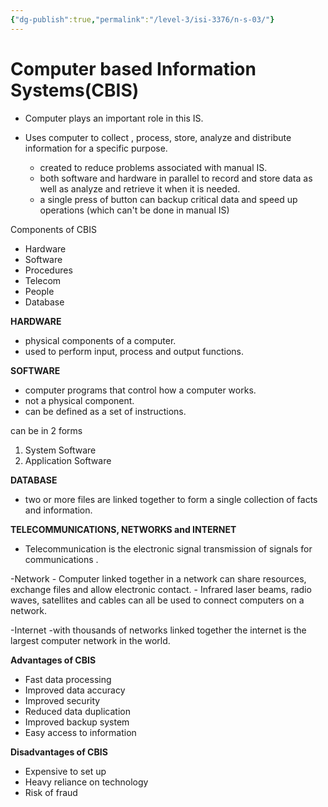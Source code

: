 ```yaml
---
{"dg-publish":true,"permalink":"/level-3/isi-3376/n-s-03/"}
---
```



# Computer based Information Systems(CBIS)

- Computer plays an important  role in this IS.
- Uses computer to collect , process, store, analyze and distribute information for a specific purpose.

	- created to reduce problems associated with manual IS.
	- both software and hardware in parallel to record and store data as well as analyze and retrieve it when it is needed.
	- a single press of button can backup critical data and speed up operations (which can't be done in manual IS)


Components of CBIS
- Hardware
- Software
- Procedures
- Telecom 
- People 
- Database


**HARDWARE**
- physical components of a computer.
- used to perform input, process and output functions.


**SOFTWARE**
- computer programs that control how a computer works.
- not a physical component.
- can be defined as a set of instructions.

can be in 2 forms
1. System Software
2. Application Software


**DATABASE**
- two or more files are linked together to form a single collection of facts and information.


**TELECOMMUNICATIONS, NETWORKS and INTERNET**

- Telecommunication is the electronic signal transmission of signals for communications .

-Network
	- Computer linked together in a network can share resources, exchange files and allow electronic contact. 
	- Infrared laser beams, radio waves, satellites and cables can all be used to connect computers on a network.

-Internet
	-with thousands of networks linked together the internet is the largest computer network in the world. 



**Advantages of CBIS**
- Fast data processing
- Improved data accuracy 
- Improved security 
- Reduced data duplication
- Improved backup system 
- Easy access to information

**Disadvantages of CBIS**
- Expensive to set up
- Heavy reliance on technology
- Risk of fraud
